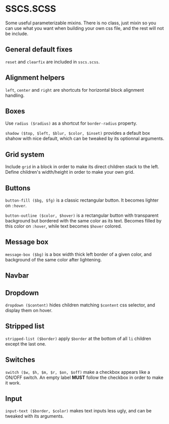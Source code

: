 # SSCS.SCSS

Some useful parameterizable mixins. There is no class,
just mixin so you can use what you want when building your own css
file, and the rest will not be include.

## General default fixes

`reset` and `clearfix` are included in `sscs.scss`.

## Alignment helpers

`left`, `center` and `right` are shortcuts for horizontal block
alignment handling.

## Boxes

Use `radius ($radius)` as a shortcut for `border-radius` property.

`shadow ($top, $left, $blur, $color, $inset)` provides a default
box shahow with nice default, which can be tweaked by its optionnal
arguments.

## Grid system

Include `grid` in a block in order to make its direct children
stack to the left. Define children's width/height in order
to make your own grid.

## Buttons

`button-fill ($bg, $fg)` is a classic rectangular button. It becomes
lighter on `:hover`.

`button-outline ($color, $hover)` is a rectangular button with
transparent background but bordered with the same color as its text.
Becomes filled by this color on `:hover`, while text becomes `$hover`
colored.

## Message box

`message-box ($bg)` is a box width thick left border of a given color,
and background of the same color after lightening.

## Navbar

## Dropdown

`dropdown ($content)` hides children matching `$content` css selector,
and display them on hover.

## Stripped list

`stripped-list ($border)` apply `$border` at the bottom of all `li`
children except the last one.

## Switches

`switch ($w, $h, $m, $r, $on, $off)` make a checkbox appears
like a ON/OFF switch. An empty label **MUST** follow the checkbox in
order to make it work.

## Input

`input-text ($border, $color)` makes text inputs less ugly, and can
be tweaked with its arguments.
